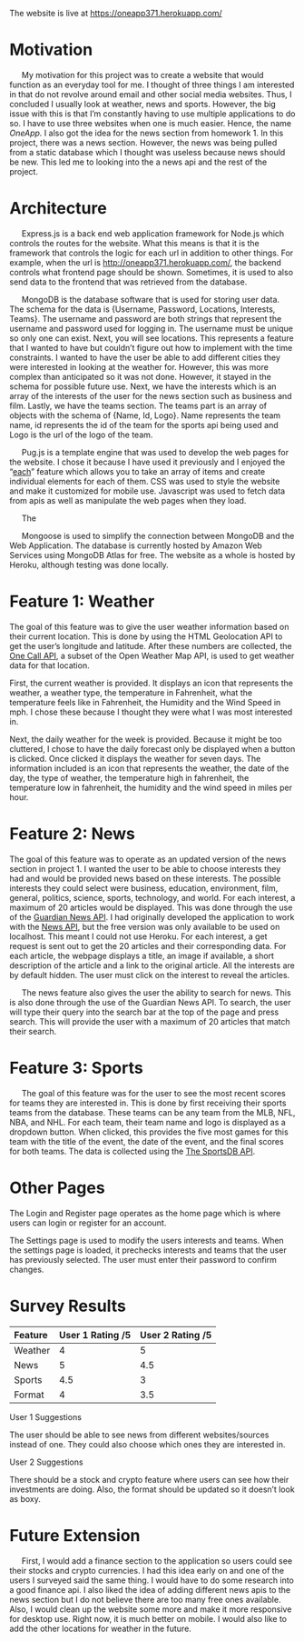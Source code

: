 The website is live at <https://oneapp371.herokuapp.com/>
# Motivation
`	`My motivation for this project was to create a website that would function as an everyday tool for me. I thought of three things I am interested in that do not revolve around email and other social media websites. Thus, I concluded I usually look at weather, news and sports. However, the big issue with this is that I’m constantly having to use multiple applications to do so. I have to use three websites when one is much easier. Hence, the name *OneApp.* I also got the idea for the news section from homework 1. In this project, there was a news section. However, the news was being pulled from a static database which I thought was useless because news should be new. This led me to looking into the a news api and the rest of the project. 
# Architecture
`	`Express.js is a back end web application framework for Node.js which controls the routes for the website. What this means is that it is the framework that controls the logic for each url in addition to other things. For example, when the url is <http://oneapp371.herokuapp.com/>, the backend controls what frontend page should be shown. Sometimes, it is used to also send data to the frontend that was retrieved from the database. 

`	`MongoDB is the database software that is used for storing user data. The schema for the data is {Username, Password, Locations, Interests, Teams}. The username and password are both strings that represent the username and password used for logging in. The username must be unique so only one can exist. Next, you will see locations. This represents a feature that I wanted to have but couldn’t figure out how to implement with the time constraints. I wanted to have the user be able to add different cities they were interested in looking at the weather for. However, this was more complex than anticipated so it was not done. However, it stayed in the schema for possible future use. Next, we have the interests which is an array of the interests of the user for the news section such as business and film. Lastly, we have the teams section. The teams part is an array of objects with the schema of {Name, Id, Logo}. Name represents the team name, id represents the id of the team for the sports api being used and Logo is the url of the logo of the team. 

`	`Pug.js is a template engine that was used to develop the web pages for the website. I chose it because I have used it previously and I enjoyed the “[each](https://pugjs.org/language/iteration.html)” feature which allows you to take an array of items and create individual elements for each of them. CSS was used to style the website and make it customized for mobile use. Javascript was used to fetch data from apis as well as manipulate the web pages when they load. 

`	`The 

`	`Mongoose is used to simplify the connection between MongoDB and the Web Application. The database is currently hosted by Amazon Web Services using MongoDB Atlas for free. The website as a whole is hosted by Heroku, although testing was done locally. 
# Feature 1: Weather
The goal of this feature was to give the user weather information based on their current location. This is done by using the HTML Geolocation API to get the user’s longitude and latitude. After these numbers are collected, the [One Call API](https://openweathermap.org/api/one-call-api), a subset of the Open Weather Map API, is used to get weather data for that location. 

First, the current weather is provided. It displays an icon that represents the weather, a weather type, the temperature in Fahrenheit, what the temperature feels like in Fahrenheit, the Humidity and the Wind Speed in mph. I chose these because I thought they were what I was most interested in. 



Next, the daily weather for the week is provided. Because it might be too cluttered, I chose to have the daily forecast only be displayed when a button is clicked. Once clicked it displays the weather for seven days. The information included is an icon that represents the weather, the date of the day, the type of weather, the temperature high in fahrenheit, the temperature low in fahrenheit, the humidity and the wind speed in miles per hour. 

# Feature 2: News
The goal of this feature was to operate as an updated version of the news section in project 1. I wanted the user to be able to choose interests they had and would be provided news based on these interests. The possible interests they could select were business, education, environment, film, general, politics, science, sports, technology, and world. For each interest, a maximum of 20 articles would be displayed. This was done through the use of the [Guardian News API](https://open-platform.theguardian.com/documentation/). I had originally developed the application to work with the [News API](https://newsapi.org/), but the free version was only available to be used on localhost. This meant I could not use Heroku. For each interest, a get request is sent out to get the 20 articles and their corresponding data. For each article, the webpage displays a title, an image if available, a short description of the article and a link to the original article. All the interests are by default hidden. The user must click on the interest to reveal the articles. 


`	`The news feature also gives the user the ability to search for news. This is also done through the use of the Guardian News API. To search, the user will type their query into the search bar at the top of the page and press search. This will provide the user with a maximum of 20 articles that match their search. 

# Feature 3: Sports
`	`The goal of this feature was for the user to see the most recent scores for teams they are interested in. This is done by first receiving their sports teams from the database. These teams can be any team from the MLB, NFL, NBA, and NHL. For each team, their team name and logo is displayed as a dropdown button. When clicked, this provides the five most games for this team with the title of the event, the date of the event, and the final scores for both teams. The data is collected using the [The SportsDB API](https://www.thesportsdb.com/api.php).  



# Other Pages
The Login and Register page operates as the home page which is where users can login or register for an account. 



The Settings page is used to modify the users interests and teams. When the settings page is loaded, it prechecks interests and teams that the user has previously selected. The user must enter their password to confirm changes.


#
# Survey Results


|Feature|User 1 Rating /5|User 2 Rating /5|
| :- | :- | :- |
|Weather |4|5|
|News|5|4.5|
|Sports|4.5|3|
|Format|4|3.5|

User 1 Suggestions

The user should be able to see news from different websites/sources instead of one. They could also choose which ones they are interested in. 

User 2 Suggestions

There should be a stock and crypto feature where users can see how their investments are doing. Also,  the format should be updated so it doesn’t look as boxy. 



# Future Extension 
`	`First, I would add a finance section to the application so users could see their stocks and crypto currencies. I had this idea early on and one of the users I surveyed said the same thing. I would have to do some research into a good finance api. I also liked the idea of adding different news apis to the news section but I do not believe there are too many free ones available. Also, I would clean up the website some more and make it more responsive for desktop use. Right now, it is much better on mobile. I would also like to add the other locations for weather in the future. 
